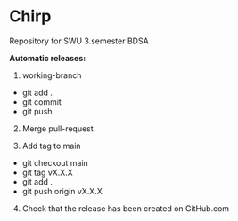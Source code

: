 # Chirp
Repository for SWU 3.semester BDSA


**Automatic releases:**

1. working-branch
- git add .
- git commit
- git push

2. Merge pull-request
  
3. Add tag to main
- git checkout main
- git tag vX.X.X
- git add .
- git push origin vX.X.X

4. Check that the release has been created on GitHub.com
